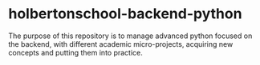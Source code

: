 # holbertonschool-backend-python

The purpose of this repository is to manage advanced python focused on the backend, with different academic micro-projects, acquiring new concepts and putting them into practice.